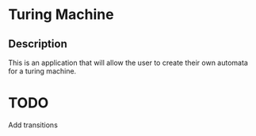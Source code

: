# Turing Machine

## Description
This is an application that will allow the user to create their own automata for a turing machine.

# TODO
Add transitions

